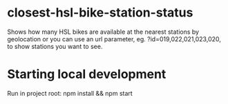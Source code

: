 # closest-hsl-bike-station-status

Shows how many HSL bikes are available at the nearest stations by geolocation or you can use an url parameter, eg. ?id=019,022,021,023,020, to show stations you want to see.

# Starting local development

Run in project root: npm install && npm start
